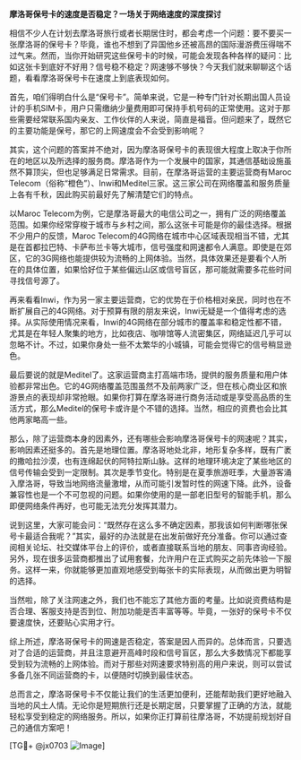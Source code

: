 **摩洛哥保号卡的速度是否稳定？一场关于网络速度的深度探讨**

相信不少人在计划去摩洛哥旅行或者长期居住时，都会考虑一个问题：要不要买一张摩洛哥的保号卡？毕竟，谁也不想到了异国他乡还被高昂的国际漫游费压得喘不过气来。然而，当你开始研究这些保号卡的时候，可能会发现各种各样的疑问：比如这张卡到底好不好用？信号稳不稳定？网速够不够快？今天我们就来聊聊这个话题，看看摩洛哥保号卡在速度上到底表现如何。

首先，咱们得明白什么是“保号卡”。简单来说，它是一种专门针对长期出国人员设计的手机SIM卡，用户只需缴纳少量费用即可保持手机号码的正常使用。这对于那些需要经常联系国内亲友、工作伙伴的人来说，简直是福音。但问题来了，既然它的主要功能是保号，那它的上网速度会不会受到影响呢？

其实，这个问题的答案并不绝对，因为摩洛哥保号卡的表现很大程度上取决于你所在的地区以及所选择的服务商。摩洛哥作为一个发展中的国家，其通信基础设施虽然不算顶尖，但也足够满足日常需求。目前，在摩洛哥运营的主要运营商有Maroc Telecom（俗称“橙色”）、Inwi和Meditel三家。这三家公司在网络覆盖和服务质量上各有千秋，因此购买前最好先了解清楚它们的特点。

以Maroc Telecom为例，它是摩洛哥最大的电信公司之一，拥有广泛的网络覆盖范围。如果你经常穿梭于城市与乡村之间，那么这张卡可能是你的最佳选择。根据不少用户的反馈，Maroc Telecom的4G网络在城市中心区域表现相当不错，尤其是在首都拉巴特、卡萨布兰卡等大城市，信号强度和网速都令人满意。即使是在郊区，它的3G网络也能提供较为流畅的上网体验。当然，具体效果还是要看个人所在的具体位置，如果恰好位于某些偏远山区或信号盲区，那可能就需要多花些时间寻找信号源了。

再来看看Inwi，作为另一家主要运营商，它的优势在于价格相对亲民，同时也在不断扩展自己的4G网络。对于预算有限的朋友来说，Inwi无疑是一个值得考虑的选择。从实际使用情况来看，Inwi的4G网络在部分城市的覆盖率和稳定性都不错，尤其是在年轻人聚集的地方，比如夜店、咖啡馆等人流密集区，网络延迟几乎可以忽略不计。不过，如果你身处一些不太繁华的小城镇，可能会觉得它的信号稍显逊色。

最后要说的就是Meditel了。这家运营商主打高端市场，提供的服务质量和用户体验都非常出色。它的4G网络覆盖范围虽然不及前两家广泛，但在核心商业区和旅游景点的表现却非常抢眼。如果你打算在摩洛哥进行商务活动或是享受高品质的生活方式，那么Meditel的保号卡或许是个不错的选择。当然，相应的资费也会比其他两家略高一些。

那么，除了运营商本身的因素外，还有哪些会影响摩洛哥保号卡的网速呢？其实，影响因素还挺多的。首先是地理位置。摩洛哥地处北非，地形复杂多样，既有广袤的撒哈拉沙漠，也有连绵起伏的阿特拉斯山脉。这样的地理环境决定了某些地区的信号传输会受到一定限制。其次是季节变化。特别是在夏季旅游旺季，大量游客涌入摩洛哥，导致当地网络流量激增，从而可能引发暂时性的网速下降。此外，设备兼容性也是一个不可忽视的问题。如果你使用的是一部老旧型号的智能手机，那么即便网络条件再好，也可能无法充分发挥其潜力。

说到这里，大家可能会问：“既然存在这么多不确定因素，那我该如何判断哪张保号卡最适合我呢？”其实，最好的办法就是在出发前做好充分准备。你可以通过查阅相关论坛、社交媒体平台上的评价，或者直接联系当地的朋友、同事咨询经验。另外，现在很多运营商都推出了试用套餐，允许用户在正式购买之前先体验一下服务。这样一来，你就能够更加直观地感受到每张卡的实际表现，从而做出更为明智的选择。

当然啦，除了关注网速之外，我们也不能忘了其他方面的考量。比如说资费结构是否合理、客服支持是否到位、附加功能是否丰富等等。毕竟，一张好的保号卡不仅要速度快，还要贴心实用才行。

综上所述，摩洛哥保号卡的网速是否稳定，答案是因人而异的。总体而言，只要选对了合适的运营商，并且注意避开高峰时段和信号盲区，那么大多数情况下都能享受到较为流畅的上网体验。而对于那些对网速要求特别高的用户来说，则可以尝试多备几张不同运营商的卡，以便随时切换到最佳状态。

总而言之，摩洛哥保号卡不仅能让我们的生活更加便利，还能帮助我们更好地融入当地的风土人情。无论你是短期旅行还是长期定居，只要掌握了正确的方法，就能轻松享受到稳定的网络服务。所以，如果你正打算前往摩洛哥，不妨提前规划好自己的通信方案吧！

[TG💪+ @jx0703 ![Image](https://github.com/user-attachments/assets/dbca1d08-cadb-493c-b0ec-ad6f7a83f270)]